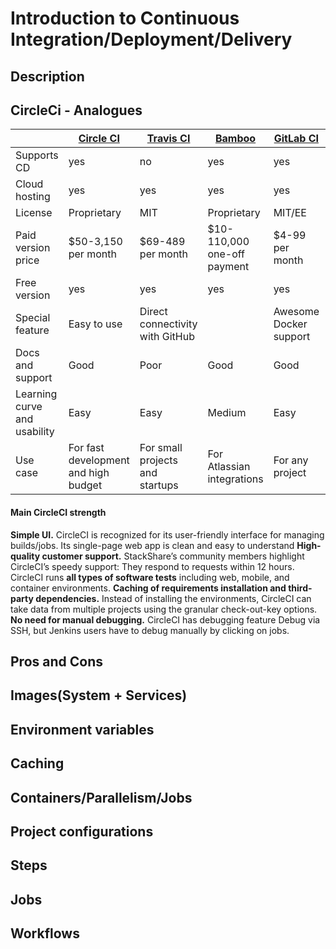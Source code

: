 # Introduction to Continuous Integration/Deployment/Delivery

## Description

## CircleCi - Analogues

|                              | [Circle CI](https://circleci.com/)   | [Travis CI](https://travis-ci.org/) | [Bamboo](https://www.atlassian.com/software/bamboo) | [GitLab CI](https://docs.gitlab.com/ee/ci/)       | [Jenkins](https://jenkins.io/) | [TeamCity](https://www.jetbrains.com/teamcity/) | [Codeship](https://codeship.com/) |
|------------------------------|--------------------------------------|-------------------------------------|-----------------------------------------------------|---------------------------------------------------|--------------------------------|-------------------------------------------------|-----------------------------------|
| Supports CD                  | yes                                  | no                                  | yes                                                 | yes                                               | yes                            | yes                                             | yes                               |
| Cloud hosting                | yes                                  | yes                                 | yes                                                 | yes                                               | yes                            | no                                              | yes                               |
| License                      | Proprietary                          | MIT                                 | Proprietary                                         | MIT/EE                                            | MIT                            | Proprietary                                     | Proprietary                       |
| Paid version price           | $50-3,150 per month                  | $69-489 per month                   | $10-110,000 one-off payment                         | $4-99 per month                                   | -                              | $299-21,999 one-off payment                     | $75-1,500 per month               |
| Free version                 | yes                                  | yes                                 | yes                                                 | yes                                               | yes                            | yes                                             | yes                               |
| Special feature              | Easy to use                          | Direct connectivity with GitHub     |                                                     | Awesome Docker support | A lot of plugins               | Gated commits                                   | Pro & Basic versions              |
| Docs and support             | Good                                 | Poor                                | Good                                                | Good                                              | Adequate                       | Good                                            | Poor                              |
| Learning curve and usability | Easy                                 | Easy                                | Medium                                              | Easy                                              | Easy                           | Medium                                          | Easy                              |
| Use case                     | For fast development and high budget | For small projects and startups     | For Atlassian integrations                          | For any project                                   | For big projects               | For enterprise needs                            | For any project                   |

#### Main CircleCI strength

**Simple UI.** CircleCI is recognized for its user-friendly interface for managing builds/jobs. Its single-page web app is clean and easy to understand
**High-quality customer support.** StackShare’s community members highlight CircleCI’s speedy support: They respond to requests within 12 hours.
CircleCI runs **all types of software tests** including web, mobile, and container environments.
**Caching of requirements installation and third-party dependencies.** Instead of installing the environments, CircleCI can take data from multiple projects using the granular check-out-key options.
**No need for manual debugging.** CircleCI has debugging feature Debug via SSH, but Jenkins users have to debug manually by clicking on jobs.

## Pros and Cons
## Images(System + Services)
## Environment variables
## Caching
## Containers/Parallelism/Jobs
## Project configurations
## Steps	
## Jobs
## Workflows
